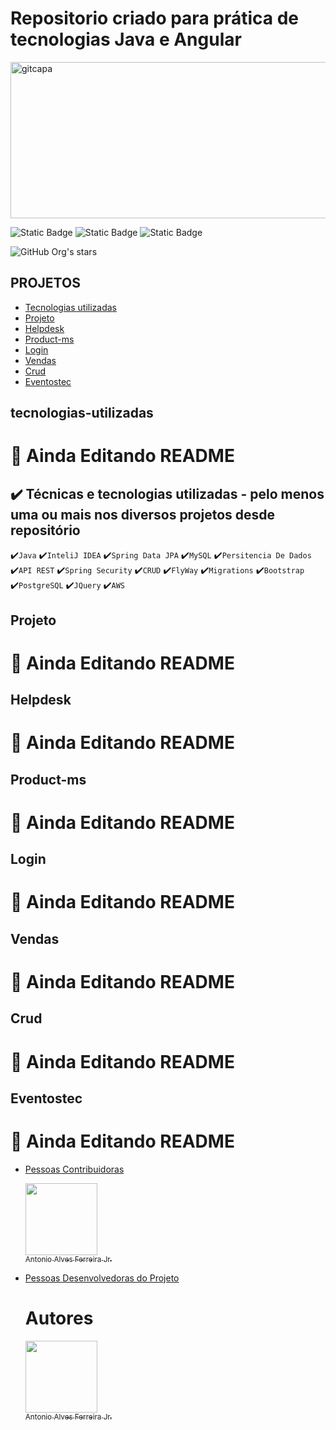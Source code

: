 # Repositorio criado para prática de tecnologias Java e Angular
<img width="850" height="250" alt="gitcapa" src="https://github.com/user-attachments/assets/34839bae-ed43-4f33-aeef-7ac9c476e726" />



![Static Badge](https://img.shields.io/badge/Status-Em_Desenvolvimento!-blue)
![Static Badge](https://img.shields.io/badge/API_REST_JAVA_FRONTEND_EM_ANGULAR-green)
![Static Badge](https://img.shields.io/badge/PROJETOS_DIVERSOS_EM-Java_Back_End_Angular-00FF00)


![GitHub Org's stars](https://img.shields.io/github/stars/Antonioafj?style=social)

## PROJETOS
* [Tecnologias utilizadas](#Tecnologias-utilizadas)
* [Projeto](#Projeto)
* [Helpdesk](#Helpdesk)
* [Product-ms](#Product-ms)
* [Login](#Login)
* [Vendas](#Vendas)
* [Crud](#Crud)
* [Eventostec](#Eventostec)

## tecnologias-utilizadas 
 # :hammer: Ainda Editando README
  ## ✔️ Técnicas e tecnologias utilizadas - pelo menos uma ou mais nos diversos projetos desde repositório

✔️``Java``
✔️``InteliJ IDEA``
✔️``Spring Data JPA``
✔️``MySQL``
✔️``Persitencia De Dados``
✔️`` API REST ``
✔️`` Spring Security ``
✔️`` CRUD ``
✔️`` FlyWay ``
✔️`` Migrations `` 
✔️`` Bootstrap ``
✔️`` PostgreSQL ``
✔️`` JQuery ``
✔️`` AWS ``


## Projeto 
  # :hammer: Ainda Editando README

## Helpdesk
  # :hammer: Ainda Editando README

## Product-ms
  # :hammer: Ainda Editando README  
  
## Login
 # :hammer: Ainda Editando README  

## Vendas
 # :hammer: Ainda Editando README

 ## Crud
 # :hammer: Ainda Editando README  
 
  ## Eventostec
 # :hammer: Ainda Editando README  

* [Pessoas Contribuidoras](#pessoas-contribuidoras)
  
   [<img loading="lazy" src="https://avatars.githubusercontent.com/u/167789057?s=400&u=21052b749353169db846fbab43111257cd8342eb&v=4" width=115><br><sub>Antonio Alves Ferreira Jr.</sub>](https://github.com/Antonioafj)


 
* [Pessoas Desenvolvedoras do Projeto](#pessoas-desenvolvedoras)
  
  # Autores
 
   [<img loading="lazy" src="https://avatars.githubusercontent.com/u/167789057?s=400&u=21052b749353169db846fbab43111257cd8342eb&v=4" width=115><br><sub>Antonio Alves Ferreira Jr.</sub>](https://github.com/Antonioafj) 
  



